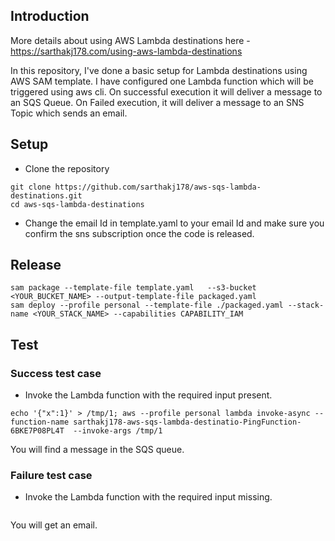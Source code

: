 ## Introduction

More details about using AWS Lambda destinations here - https://sarthakj178.com/using-aws-lambda-destinations

In this repository, I've done a basic setup for Lambda destinations using AWS SAM template.
I have configured one Lambda function which will be triggered using aws cli.
On successful execution it will deliver a message to an SQS Queue.
On Failed execution, it will deliver a message to an SNS Topic which sends an email.

## Setup

-   Clone the repository

```
git clone https://github.com/sarthakj178/aws-sqs-lambda-destinations.git
cd aws-sqs-lambda-destinations
```

-   Change the email Id in template.yaml to your email Id and make sure you confirm the sns subscription once the code is released.

## Release

```
sam package --template-file template.yaml   --s3-bucket <YOUR_BUCKET_NAME> --output-template-file packaged.yaml
sam deploy --profile personal --template-file ./packaged.yaml --stack-name <YOUR_STACK_NAME> --capabilities CAPABILITY_IAM
```

## Test

### Success test case

-   Invoke the Lambda function with the required input present.

```
echo '{"x":1}' > /tmp/1; aws --profile personal lambda invoke-async --function-name sarthakj178-aws-sqs-lambda-destinatio-PingFunction-6BKE7P08PL4T  --invoke-args /tmp/1
```

You will find a message in the SQS queue.

### Failure test case

-   Invoke the Lambda function with the required input missing.

```echo '{"y":1}' > /tmp/1; aws --profile personal lambda invoke-async --function-name sarthakj178-aws-sqs-lambda-destinatio-PingFunction-6BKE7P08PL4T --invoke-args /tmp/1

```

You will get an email.
